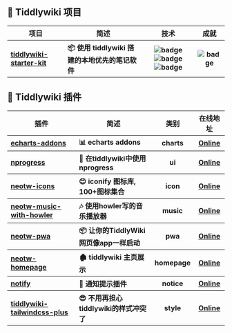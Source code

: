 <h2>💼 Tiddlywiki 项目</h2>
<table>
  <thead align="center">
    <tr>
      <th>项目</th>
      <th>简述</th>
      <th>技术</th>
      <th>成就</th>
    </tr>
  </thead>
  <tbody align="left">
    <tr>
      <th>
        <a href="https://github.com/oeyoews/tiddlywiki-starter-kit" target="_blank">
        tiddlywiki-starter-kit</a>
      </th>
      <th>
      📦 使用 tiddlywiki 搭建的本地优先的笔记软件</th>
      <th align="center">
        <img src="https://img.shields.io/badge/TiddlyWiki5-black?style=flat-square&logo=tiddlywiki&logoColor=white" alt="badge">
        <img src="https://img.shields.io/badge/Node.js-43853D?style=flat-square&logo=node.js&logoColor=white" alt="badge">
        <img src="https://img.shields.io/badge/Tailwind%20CSS-38B2AC?style=flat-square&logo=tailwind-css&logoColor=white" alt="badge">
      </th>
      <th align="center">
        <img src="https://img.shields.io/github/stars/oeyoews/tiddlywiki-starter-kit?style=flat-square" alt="badge">
      </th>
    </tr>
  </tbody>
</table>
<h2>🧩 Tiddlywiki 插件</h2>
<table>
  <thead align="center">
    <tr>
      <th>插件</th>
      <th>简述</th>
      <th>类别</th>
      <th>在线地址</th>
    </tr>
  </thead>
  <tbody align="left">
    <tr>
      <th>
        <a href="https://github.com/oeyoews/tiddlywiki-starter-kit/tree/main/plugins/oeyoews/echarts-addons" target="_blank">
        echarts-addons</a>
      </th>
      <th>
      📊 echarts addons</th>
      <th align="center">
      charts</th>
      <th align="center">
        <a href="https://tiddlywiki-starter-kit.vercel.app/#%24%3A%2Fplugins%2Foeyoews%2Fecharts-addons" target="_blank">Online</a>
      </th>
    </tr>
    <tr>
      <th>
        <a href="https://github.com/oeyoews/tiddlywiki-starter-kit/tree/main/plugins/oeyoews/nprogress" target="_blank">
        nprogress</a>
      </th>
      <th>
      🔄 在tiddlywiki中使用nprogress</th>
      <th align="center">
      ui</th>
      <th align="center">
        <a href="https://tiddlywiki-starter-kit.vercel.app/#%24%3A%2Fplugins%2Foeyoews%2Fnprogress" target="_blank">Online</a>
      </th>
    </tr>
    <tr>
      <th>
        <a href="https://github.com/oeyoews/tiddlywiki-starter-kit/tree/main/plugins/oeyoews/neotw-icons" target="_blank">
        neotw-icons</a>
      </th>
      <th>
      😊 iconify 图标库, 100+图标集合</th>
      <th align="center">
      icon</th>
      <th align="center">
        <a href="https://tiddlywiki-starter-kit.vercel.app/#%24%3A%2Fplugins%2Foeyoews%2Fneotw-icons" target="_blank">Online</a>
      </th>
    </tr>
    <tr>
      <th>
        <a href="https://github.com/oeyoews/tiddlywiki-starter-kit/tree/main/plugins/oeyoews/neotw-music-with-howler" target="_blank">
        neotw-music-with-howler</a>
      </th>
      <th>
      🎶 使用howler写的音乐播放器</th>
      <th align="center">
      music</th>
      <th align="center">
        <a href="https://tiddlywiki-starter-kit.vercel.app/#%24%3A%2Fplugins%2Foeyoews%2Fneotw-music-with-howler" target="_blank">Online</a>
      </th>
    </tr>
    <tr>
      <th>
        <a href="https://github.com/oeyoews/tiddlywiki-starter-kit/tree/main/plugins/oeyoews/neotw-pwa" target="_blank">
        neotw-pwa</a>
      </th>
      <th>
      📦 让你的TiddlyWiki网页像app一样启动</th>
      <th align="center">
      pwa</th>
      <th align="center">
        <a href="https://tiddlywiki-starter-kit.vercel.app/#%24%3A%2Fplugins%2Foeyoews%2Fneotw-pwa" target="_blank">Online</a>
      </th>
    </tr>
    <tr>
      <th>
        <a href="https://github.com/oeyoews/tiddlywiki-starter-kit/tree/main/plugins/oeyoews/neotw-homepage" target="_blank">
        neotw-homepage</a>
      </th>
      <th>
      🏚️ tiddlywiki 主页展示</th>
      <th align="center">
      homepage</th>
      <th align="center">
        <a href="https://tiddlywiki-starter-kit.vercel.app/#%24%3A%2Fplugins%2Foeyoews%2Fneotw-homepage" target="_blank">Online</a>
      </th>
    </tr>
    <tr>
      <th>
        <a href="https://github.com/oeyoews/tiddlywiki-starter-kit/tree/main/plugins/oeyoews/notify" target="_blank">
        notify</a>
      </th>
      <th>
      🔔 通知提示插件</th>
      <th align="center">
      notice</th>
      <th align="center">
        <a href="https://tiddlywiki-starter-kit.vercel.app/#%24%3A%2Fplugins%2Foeyoews%2Fnotify" target="_blank">Online</a>
      </th>
    </tr>
    <tr>
      <th>
        <a href="https://github.com/oeyoews/tiddlywiki-starter-kit/tree/main/plugins/oeyoews/tiddlywiki-tailwindcss-plus" target="_blank">
        tiddlywiki-tailwindcss-plus</a>
      </th>
      <th>
      😎 不用再担心tiddlywiki的样式冲突了</th>
      <th align="center">
      style</th>
      <th align="center">
        <a href="https://tiddlywiki-starter-kit.vercel.app/#%24%3A%2Fplugins%2Foeyoews%2Ftiddlywiki-tailwindcss-plus" target="_blank">Online</a>
      </th>
    </tr>
  </tbody>
</table>
<!-- generated at 2023/12/21 12:45:16 -->
